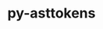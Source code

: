 ---
title: "py-asttokens"
layout: cache
categories: [package, develop-2024-11-17]
meta: {"versions": ["2.4.0"], "compilers": ["gcc@=11.1.0", "gcc@=11.4.0", "gcc@=9.4.0", "oneapi@=2024.2.1"], "oss": ["ubuntu20.04", "ubuntu22.04"], "platforms": ["linux"], "targets": ["neoverse_v1", "neoverse_v2", "ppc64le", "x86_64_v3"], "stacks": ["data-vis-sdk", "e4s", "e4s-neoverse-v2", "e4s-neoverse_v1", "e4s-oneapi", "e4s-power", "root"], "num_specs": 13, "num_specs_by_stack": {"e4s-power": 2, "root": 13, "data-vis-sdk": 2, "e4s-neoverse_v1": 2, "e4s-neoverse-v2": 2, "e4s": 3, "e4s-oneapi": 2}}
spec_details: [{"hash": "p7jttdi6ealxp3jfagus4jj7p6cxa5lw", "compiler": "gcc@=9.4.0", "versions": ["2.4.0"], "os": "ubuntu20.04", "platform": "linux", "target": "ppc64le", "variants": ["build_system=python_pip"], "stacks": ["e4s-power", "root"], "size": "-", "tarball": "https://binaries.spack.io/develop-2024-11-17/build_cache/linux-ubuntu20.04-ppc64le/gcc-9.4.0/py-asttokens-2.4.0/linux-ubuntu20.04-ppc64le-gcc-9.4.0-py-asttokens-2.4.0-p7jttdi6ealxp3jfagus4jj7p6cxa5lw.spack"}, {"hash": "l5j2yllu4ql6uv4izg4un5hgmeqrk3ku", "compiler": "gcc@=9.4.0", "versions": ["2.4.0"], "os": "ubuntu20.04", "platform": "linux", "target": "ppc64le", "variants": ["build_system=python_pip"], "stacks": ["e4s-power", "root"], "size": "-", "tarball": "https://binaries.spack.io/develop-2024-11-17/build_cache/linux-ubuntu20.04-ppc64le/gcc-9.4.0/py-asttokens-2.4.0/linux-ubuntu20.04-ppc64le-gcc-9.4.0-py-asttokens-2.4.0-l5j2yllu4ql6uv4izg4un5hgmeqrk3ku.spack"}, {"hash": "hzhzpgzmpjr2t3tjshxutv2kxz55a472", "compiler": "gcc@=11.1.0", "versions": ["2.4.0"], "os": "ubuntu20.04", "platform": "linux", "target": "x86_64_v3", "variants": ["build_system=python_pip"], "stacks": ["root", "data-vis-sdk"], "size": "-", "tarball": "https://binaries.spack.io/develop-2024-11-17/build_cache/linux-ubuntu20.04-x86_64_v3/gcc-11.1.0/py-asttokens-2.4.0/linux-ubuntu20.04-x86_64_v3-gcc-11.1.0-py-asttokens-2.4.0-hzhzpgzmpjr2t3tjshxutv2kxz55a472.spack"}, {"hash": "g6u65b5swxawcbvio4kw5fh4pirl7xvh", "compiler": "gcc@=11.1.0", "versions": ["2.4.0"], "os": "ubuntu20.04", "platform": "linux", "target": "x86_64_v3", "variants": ["build_system=python_pip"], "stacks": ["root", "data-vis-sdk"], "size": "-", "tarball": "https://binaries.spack.io/develop-2024-11-17/build_cache/linux-ubuntu20.04-x86_64_v3/gcc-11.1.0/py-asttokens-2.4.0/linux-ubuntu20.04-x86_64_v3-gcc-11.1.0-py-asttokens-2.4.0-g6u65b5swxawcbvio4kw5fh4pirl7xvh.spack"}, {"hash": "joam3gyfen2b6ovzxwa6jny2ji7duuym", "compiler": "gcc@=11.4.0", "versions": ["2.4.0"], "os": "ubuntu22.04", "platform": "linux", "target": "neoverse_v1", "variants": ["build_system=python_pip"], "stacks": ["e4s-neoverse_v1", "root"], "size": "-", "tarball": "https://binaries.spack.io/develop-2024-11-17/build_cache/linux-ubuntu22.04-neoverse_v1/gcc-11.4.0/py-asttokens-2.4.0/linux-ubuntu22.04-neoverse_v1-gcc-11.4.0-py-asttokens-2.4.0-joam3gyfen2b6ovzxwa6jny2ji7duuym.spack"}, {"hash": "7guzvlxrepg7vqt43p6ude5ekmw46acj", "compiler": "gcc@=11.4.0", "versions": ["2.4.0"], "os": "ubuntu22.04", "platform": "linux", "target": "neoverse_v1", "variants": ["build_system=python_pip"], "stacks": ["e4s-neoverse_v1", "root"], "size": "-", "tarball": "https://binaries.spack.io/develop-2024-11-17/build_cache/linux-ubuntu22.04-neoverse_v1/gcc-11.4.0/py-asttokens-2.4.0/linux-ubuntu22.04-neoverse_v1-gcc-11.4.0-py-asttokens-2.4.0-7guzvlxrepg7vqt43p6ude5ekmw46acj.spack"}, {"hash": "lfi5im6d5wy2csfjuoj242y5thhieke4", "compiler": "gcc@=11.4.0", "versions": ["2.4.0"], "os": "ubuntu22.04", "platform": "linux", "target": "neoverse_v2", "variants": ["build_system=python_pip"], "stacks": ["e4s-neoverse-v2", "root"], "size": "-", "tarball": "https://binaries.spack.io/develop-2024-11-17/build_cache/linux-ubuntu22.04-neoverse_v2/gcc-11.4.0/py-asttokens-2.4.0/linux-ubuntu22.04-neoverse_v2-gcc-11.4.0-py-asttokens-2.4.0-lfi5im6d5wy2csfjuoj242y5thhieke4.spack"}, {"hash": "34dnxdwqcopioxz4b2baxsxnthyrfglp", "compiler": "gcc@=11.4.0", "versions": ["2.4.0"], "os": "ubuntu22.04", "platform": "linux", "target": "neoverse_v2", "variants": ["build_system=python_pip"], "stacks": ["e4s-neoverse-v2", "root"], "size": "-", "tarball": "https://binaries.spack.io/develop-2024-11-17/build_cache/linux-ubuntu22.04-neoverse_v2/gcc-11.4.0/py-asttokens-2.4.0/linux-ubuntu22.04-neoverse_v2-gcc-11.4.0-py-asttokens-2.4.0-34dnxdwqcopioxz4b2baxsxnthyrfglp.spack"}, {"hash": "uvcft7bkolnpc7vsugpf3hurhms7huxz", "compiler": "gcc@=11.4.0", "versions": ["2.4.0"], "os": "ubuntu22.04", "platform": "linux", "target": "x86_64_v3", "variants": ["build_system=python_pip"], "stacks": ["e4s", "root"], "size": "-", "tarball": "https://binaries.spack.io/develop-2024-11-17/build_cache/linux-ubuntu22.04-x86_64_v3/gcc-11.4.0/py-asttokens-2.4.0/linux-ubuntu22.04-x86_64_v3-gcc-11.4.0-py-asttokens-2.4.0-uvcft7bkolnpc7vsugpf3hurhms7huxz.spack"}, {"hash": "lu22kndqt4tajfbfes36rv3qm6ivk464", "compiler": "gcc@=11.4.0", "versions": ["2.4.0"], "os": "ubuntu22.04", "platform": "linux", "target": "x86_64_v3", "variants": ["build_system=python_pip"], "stacks": ["e4s", "root"], "size": "-", "tarball": "https://binaries.spack.io/develop-2024-11-17/build_cache/linux-ubuntu22.04-x86_64_v3/gcc-11.4.0/py-asttokens-2.4.0/linux-ubuntu22.04-x86_64_v3-gcc-11.4.0-py-asttokens-2.4.0-lu22kndqt4tajfbfes36rv3qm6ivk464.spack"}, {"hash": "qllc3srrcnnew3r2q6zcsp3gt5nsvuf7", "compiler": "gcc@=11.4.0", "versions": ["2.4.0"], "os": "ubuntu22.04", "platform": "linux", "target": "x86_64_v3", "variants": ["build_system=python_pip"], "stacks": ["e4s", "root"], "size": "-", "tarball": "https://binaries.spack.io/develop-2024-11-17/build_cache/linux-ubuntu22.04-x86_64_v3/gcc-11.4.0/py-asttokens-2.4.0/linux-ubuntu22.04-x86_64_v3-gcc-11.4.0-py-asttokens-2.4.0-qllc3srrcnnew3r2q6zcsp3gt5nsvuf7.spack"}, {"hash": "2vluuxxzat32nbhabp7ekuenpqbkoj2c", "compiler": "oneapi@=2024.2.1", "versions": ["2.4.0"], "os": "ubuntu22.04", "platform": "linux", "target": "x86_64_v3", "variants": ["build_system=python_pip"], "stacks": ["e4s-oneapi", "root"], "size": "-", "tarball": "https://binaries.spack.io/develop-2024-11-17/build_cache/linux-ubuntu22.04-x86_64_v3/oneapi-2024.2.1/py-asttokens-2.4.0/linux-ubuntu22.04-x86_64_v3-oneapi-2024.2.1-py-asttokens-2.4.0-2vluuxxzat32nbhabp7ekuenpqbkoj2c.spack"}, {"hash": "pwhmdh4s4k5vb5t3ye5pcc7wjc32hddi", "compiler": "oneapi@=2024.2.1", "versions": ["2.4.0"], "os": "ubuntu22.04", "platform": "linux", "target": "x86_64_v3", "variants": ["build_system=python_pip"], "stacks": ["e4s-oneapi", "root"], "size": "-", "tarball": "https://binaries.spack.io/develop-2024-11-17/build_cache/linux-ubuntu22.04-x86_64_v3/oneapi-2024.2.1/py-asttokens-2.4.0/linux-ubuntu22.04-x86_64_v3-oneapi-2024.2.1-py-asttokens-2.4.0-pwhmdh4s4k5vb5t3ye5pcc7wjc32hddi.spack"}]
---